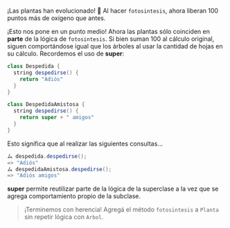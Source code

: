 ¡Las plantas han evolucionado! :eyes: Al hacer `fotosintesis`, ahora liberan 100 puntos más de oxígeno que antes.

¡Esto nos pone en un punto medio! Ahora las plantas sólo coinciden en **parte** de la lógica de `fotosintesis`. Si bien suman 100 al cálculo original, siguen comportándose igual que los árboles al usar la cantidad de hojas en su cálculo. Recordemos el uso de **super**:

```java
class Despedida {
  string despedirse() {
    return "Adiós"
  }
}

class DespedidaAmistosa {
  string despedirse() {
    return super + " amigos"
  }
}
```

Esto significa que al realizar las siguientes consultas...

```java
ム despedida.despedirse();
=> "Adiós"
ム despedidaAmistosa.despedirse();
=> "Adiós amigos"
```

**super** permite reutilizar parte de la lógica de la superclase a la vez que se agrega comportamiento propio de la subclase.

> ¡Terminemos con herencia! Agregá el método `fotosintesis` a `Planta` sin repetir lógica con `Arbol`.